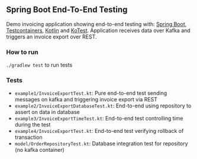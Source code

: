 ## Spring Boot End-To-End Testing
Demo invoicing application showing end-to-end testing with: [Spring Boot](https://spring.io/projects/spring-boot), [Testcontainers](https://www.testcontainers.org/), [Kotlin](https://kotlinlang.org/) and [KoTest](https://kotest.io/). Application receives data over Kafka and triggers an invoice export over REST.

### How to run
`./gradlew test` to run tests

### Tests
* `example1/InvoiceExportTest.kt`: Pure end-to-end test sending messages on kafka and triggering invoice export via REST
* `example2/InvoiceExportDatabaseTest.kt`: End-to-end using repository to assert on data in database
* `example3/InvoiceExportTimeTest.kt`: End-to-end test controlling time during the test
* `example4/InvoiceExportTest.kt`: End-to-end test verifying rollback of transaction
* `model/OrderRepositoryTest.kt`: Database integration test for repository (no kafka container)
